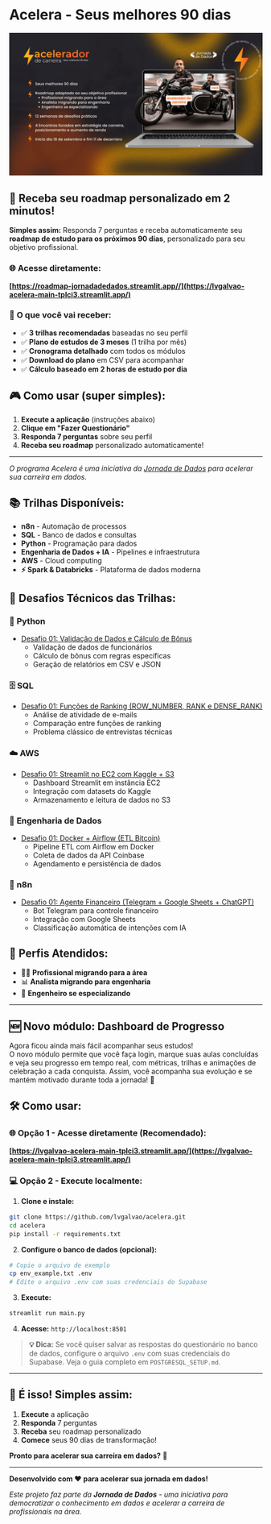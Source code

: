 # Acelera - Seus melhores 90 dias

<div align="center">
  <img src="img/acelerador.jpg" alt="Acelerador - Jornada de Dados" width="600">
</div>

## 🎯 **Receba seu roadmap personalizado em 2 minutos!**

**Simples assim:** Responda 7 perguntas e receba automaticamente seu **roadmap de estudo para os próximos 90 dias**, personalizado para seu objetivo profissional.

### 🌐 **Acesse diretamente:**
**[https://roadmap-jornadadedados.streamlit.app//](https://lvgalvao-acelera-main-tplci3.streamlit.app/)**

### 🚀 **O que você vai receber:**
- ✅ **3 trilhas recomendadas** baseadas no seu perfil
- ✅ **Plano de estudos de 3 meses** (1 trilha por mês)
- ✅ **Cronograma detalhado** com todos os módulos
- ✅ **Download do plano** em CSV para acompanhar
- ✅ **Cálculo baseado em 2 horas de estudo por dia**

## 🎮 **Como usar (super simples):**

1. **Execute a aplicação** (instruções abaixo)
2. **Clique em "Fazer Questionário"**
3. **Responda 7 perguntas** sobre seu perfil
4. **Receba seu roadmap** personalizado automaticamente!

---

*O programa Acelera é uma iniciativa da [Jornada de Dados](https://suajornadadedados.com.br/) para acelerar sua carreira em dados.*

## 📚 **Trilhas Disponíveis:**
- **n8n** - Automação de processos
- **SQL** - Banco de dados e consultas  
- **Python** - Programação para dados
- **Engenharia de Dados + IA** - Pipelines e infraestrutura
- **AWS** - Cloud computing
- **⚡ Spark & Databricks** - Plataforma de dados moderna

## 🎯 **Desafios Técnicos das Trilhas:**

### 🐍 **Python**
- [Desafio 01: Validação de Dados e Cálculo de Bônus](desafios/python/desafio_01.md)
  - Validação de dados de funcionários
  - Cálculo de bônus com regras específicas
  - Geração de relatórios em CSV e JSON

### 🗄️ **SQL**
- [Desafio 01: Funções de Ranking (ROW_NUMBER, RANK e DENSE_RANK)](desafios/sql/desafio_01.md)
  - Análise de atividade de e-mails
  - Comparação entre funções de ranking
  - Problema clássico de entrevistas técnicas

### ☁️ **AWS**
- [Desafio 01: Streamlit no EC2 com Kaggle + S3](desafios/aws/desafio_01.md)
  - Dashboard Streamlit em instância EC2
  - Integração com datasets do Kaggle
  - Armazenamento e leitura de dados no S3

### 🔧 **Engenharia de Dados**
- [Desafio 01: Docker + Airflow (ETL Bitcoin)](desafios/engenharia/desafio_01.md)
  - Pipeline ETL com Airflow em Docker
  - Coleta de dados da API Coinbase
  - Agendamento e persistência de dados

### 🤖 **n8n**
- [Desafio 01: Agente Financeiro (Telegram + Google Sheets + ChatGPT)](desafios/n8n/desafio_01.md)
  - Bot Telegram para controle financeiro
  - Integração com Google Sheets
  - Classificação automática de intenções com IA

## 🎯 **Perfis Atendidos:**
- 👨‍💼 **Profissional migrando para a área**
- 📊 **Analista migrando para engenharia**
- 🚀 **Engenheiro se especializando**

---

## 🆕 **Novo módulo: Dashboard de Progresso**

Agora ficou ainda mais fácil acompanhar seus estudos!  
O novo módulo permite que você faça login, marque suas aulas concluídas e veja seu progresso em tempo real, com métricas, trilhas e animações de celebração a cada conquista. Assim, você acompanha sua evolução e se mantém motivado durante toda a jornada! 🚀

## 🛠️ **Como usar:**

### 🌐 **Opção 1 - Acesse diretamente (Recomendado):**
**[https://lvgalvao-acelera-main-tplci3.streamlit.app/](https://lvgalvao-acelera-main-tplci3.streamlit.app/)**

### 💻 **Opção 2 - Execute localmente:**

1. **Clone e instale:**
```bash
git clone https://github.com/lvgalvao/acelera.git
cd acelera
pip install -r requirements.txt
```

2. **Configure o banco de dados (opcional):**
```bash
# Copie o arquivo de exemplo
cp env_example.txt .env
# Edite o arquivo .env com suas credenciais do Supabase
```

3. **Execute:**
```bash
streamlit run main.py
```

4. **Acesse:** `http://localhost:8501`

> **💡 Dica:** Se você quiser salvar as respostas do questionário no banco de dados, configure o arquivo `.env` com suas credenciais do Supabase. Veja o guia completo em `POSTGRESQL_SETUP.md`.

---

## 🎯 **É isso! Simples assim:**

1. **Execute** a aplicação
2. **Responda** 7 perguntas  
3. **Receba** seu roadmap personalizado
4. **Comece** seus 90 dias de transformação!

**Pronto para acelerar sua carreira em dados?** 🚀

---

**Desenvolvido com ❤️ para acelerar sua jornada em dados!**

*Este projeto faz parte da **Jornada de Dados** - uma iniciativa para democratizar o conhecimento em dados e acelerar a carreira de profissionais na área.*